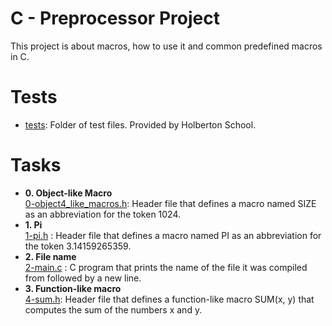 # C - Preprocessor Project
This project is about macros, how to use it and common predefined macros in C.

# Tests
<ul>
<li>
<a href ="tests">tests</a>: Folder of test files. Provided by Holberton School. 
</li>
</ul>

# Tasks
<ul>
<li><strong> 0. Object-like Macro </strong></li>
<a href ="0-object4_like_macros.h">0-object4_like_macros.h</a>: Header file that defines a macro named SIZE as an abbreviation for the token 1024.

<li><strong>1. Pi</strong></li>
<a href ="1-pi.h">1-pi.h</a> : Header file that defines a macro named PI as an abbreviation for the token 3.14159265359.

<li><strong> 2. File name </strong></li>
<a href="2-main.c"> 2-main.c</a> : C program that prints the name of the file it was compiled from followed by a new line.

<li><strong>3. Function-like macro </strong></li>
<a href ="3-function_like_macro.h> 3-function_like_macro.h</a>: Header file that defines a function-like macro ABS(x) that computes the absolute value of a number x.

<li><strong>4. SUM </strong></li>
<a href ="4-sum.h> 4-sum.h</a>: Header file that defines a function-like macro SUM(x, y) that computes the sum of the numbers x and y.
</ul>

